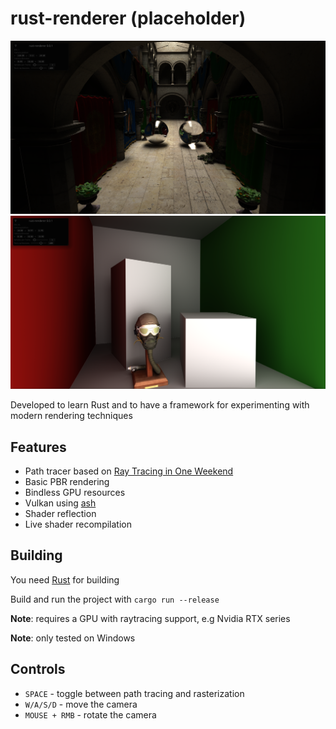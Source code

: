 # rust-renderer (placeholder)

![Image](utopian/data/printscreens/printscreen2.png)
![Image](utopian/data/printscreens/printscreen1.png)

Developed to learn Rust and to have a framework for experimenting with modern rendering techniques

## Features
+ Path tracer based on [Ray Tracing in One Weekend](https://raytracing.github.io/books/RayTracingInOneWeekend.html)
+ Basic PBR rendering
+ Bindless GPU resources
+ Vulkan using [ash](https://github.com/MaikKlein/ash)
+ Shader reflection
+ Live shader recompilation

## Building

You need [Rust](https://www.rust-lang.org/tools/install) for building

Build and run the project with `cargo run --release`

**Note**: requires a GPU with raytracing support, e.g Nvidia RTX series

**Note**: only tested on Windows

## Controls

- `SPACE` - toggle between path tracing and rasterization
- `W/A/S/D` - move the camera
- `MOUSE + RMB` - rotate the camera
